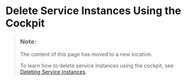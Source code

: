 <!-- loiof56d4ae8bc5e4199a6d949ab8c49a447 -->

# Delete Service Instances Using the Cockpit

> ### Note:  
> The content of this page has moved to a new location.
> 
> To learn how to delete service instances using the cockpit, see [Deleting Service Instances](https://help.sap.com/viewer/09cc82baadc542a688176dce601398de/Cloud/en-US/753463e1542f445895b420cd7957811c.html).

